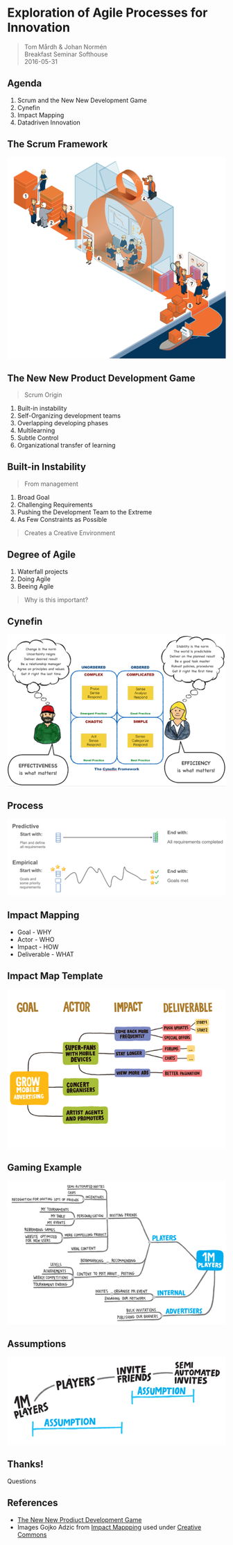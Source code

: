 # Exploration of Agile Processes for Innovation

> Tom Mårdh & Johan Normén <br/>
> Breakfast Seminar Softhouse <br/>
> 2016-05-31

<!-- vertical -->

## Agenda

1. Scrum and the New New Development Game
2. Cynefin
3. Impact Mapping
4. Datadriven Innovation

<!-- slide -->

## The Scrum Framework

<!-- img src="http://localhost:1948/scrum.png" style="width: 65%;"/ -->
![](scrum.png)

<!-- vertical -->

## The New New Product Development Game

> Scrum Origin

1. Built-in instability
1. Self-Organizing development teams
1. Overlapping developing phases
1. Multilearning
1. Subtle Control
1. Organizational transfer of learning

<!-- vertical -->

## Built-in Instability

> From management

1. Broad Goal
2. Challenging Requirements
3. Pushing the Development Team to the Extreme 
1. As Few Constraints as Possible

> Creates a Creative Environment

<!-- vertical -->

## Degree of Agile

1. Waterfall projects
1. Doing Agile
1. Beeing Agile

> Why is this important?

<!-- slide -->

## Cynefin

<!-- img src="http://localhost:1948/cynefin.png" style="width: 80%;"/ -->
![](cynefin.png)

<!-- vertical -->

## Process

<!-- img src="http://localhost:1948/process.png" style="width: 100%;"/ -->
![](process.png)

<!-- slide -->

## Impact Mapping

- Goal - WHY
- Actor - WHO
- Impact - HOW
- Deliverable - WHAT

<!-- vertical -->

## Impact Map Template

<!-- img src="http://localhost:1948/im_template.png" style="width: 75%;"/ -->
![](im_template.png)

<!-- vertical -->

## Gaming Example

<!-- img src="http://localhost:1948/gaming_example.png" style="width: 75%;"/ -->
![](gaming_example.png)

<!-- vertical -->

## Assumptions

<!-- img src="http://localhost:1948/assumptions.png" style="width: 100%;"/ -->
![](assumptions.png)
<!-- slide -->

## Thanks!

Questions

<!-- vertical -->

## References 

- [The New New Prodiuct Development Game](https://www.google.se/url?sa=t&rct=j&q=&esrc=s&source=web&cd=1&cad=rja&uact=8&sqi=2&ved=0ahUKEwiThtT-m4TNAhWClCwKHZoVCaEQFggbMAA&url=https%3A%2F%2Fhbr.org%2F1986%2F01%2Fthe-new-new-product-development-game&usg=AFQjCNH9G7jBuoi5OpsE02kduZ7VcCE4pg&sig2=dFpWODwXP9n9W3H9lQw0SA&bvm=bv.123325700,d.bGg) 
- Images Gojko Adzic from [Impact Mappping](https://www.impactmapping.org/) used under [Creative Commons](http://creativecommons.org/licenses/by/4.0/)
